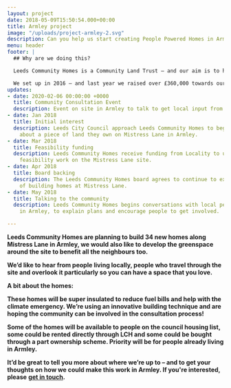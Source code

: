 ```yaml
---
layout: project
date: 2018-05-09T15:50:54.000+00:00
title: Armley project
image: "/uploads/project-armley-2.svg"
description: Can you help us start creating People Powered Homes in Armley?
menu: header
footer: |
  ## Why are we doing this?

  Leeds Community Homes is a Community Land Trust – and our aim is to help to create permanently affordable homes to rent and buy in Leeds.

  We set up in 2016 – and last year we raised over £360,000 towards our first sixteen homes.  We’ve got big ambitions to build many more.
updates:
- date: 2020-02-06 00:00:00 +0000
  title: Community Consultation Event
  description: Event on site in Armley to talk to get local input from the residents.
- date: Jan 2018
  title: Initial interest
  description: Leeds City Council approach Leeds Community Homes to begin conversations
    about a piece of land they own on Mistress Lane in Armley.
- date: Mar 2018
  title: Feasibility funding
  description: Leeds Community Homes receive funding from Locality to undertake initial
    feasibility work on the Mistress Lane site.
- date: Apr 2018
  title: Board backing
  description: The Leeds Community Homes board agrees to continue to explore the possibility
    of building homes at Mistress Lane.
- date: May 2018
  title: Talking to the community
  description: Leeds Community Homes begins conversations with local people and organisations
    in Armley, to explain plans and encourage people to get involved.

---
```

**Leeds Community Homes are planning to build 34 new homes along Mistress Lane in Armley, we would also like to develop the greenspace around the site to benefit all the neighbours too.**

**We’d like to hear from people living locally, people who travel through the site and overlook it particularly so you can have a space that you love.**

**A bit about the homes:**

**These homes will be super insulated to reduce fuel bills and help with the climate emergency. We’re using an innovative building technique and are hoping the community can be involved in the consultation process!**

**Some of the homes will be available to people on the council housing list, some could be rented directly through LCH and some could be bought through a part ownership scheme. Priority will be for people already living in Armley.**

**It’d be great to tell you more about where we’re up to – and to get your thoughts on how we could make this work in Armley. If you're interested, please** [**get in touch**](mailto:info@leedscommunityhomes.org.uk)**.**